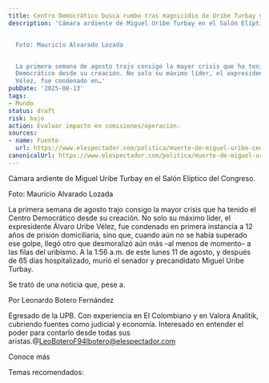 ```yaml
---
title: Centro Democrático busca rumbo tras magnicidio de Uribe Turbay y
description: 'Cámara ardiente de Miguel Uribe Turbay en el Salón Elíptico del Congreso.


  Foto: Mauricio Alvarado Lozada


  La primera semana de agosto trajo consigo la mayor crisis que ha tenido el Centro
  Democrático desde su creación. No solo su máximo líder, el expresidente Álvaro Uribe
  Vélez, fue condenado en…'
pubDate: '2025-08-13'
tags:
- Mundo
status: draft
risk: bajo
action: Evaluar impacto en comisiones/operación.
sources:
- name: Fuente
  url: https://www.elespectador.com/politica/muerte-de-miguel-uribe-centro-democratico-busca-rumbo-tras-magnicidio-y-condena-a-uribe-velez-noticias-hoy/
canonicalUrl: https://www.elespectador.com/politica/muerte-de-miguel-uribe-centro-democratico-busca-rumbo-tras-magnicidio-y-condena-a-uribe-velez-noticias-hoy/
---
```

Cámara ardiente de Miguel Uribe Turbay en el Salón Elíptico del Congreso.

Foto: Mauricio Alvarado Lozada

La primera semana de agosto trajo consigo la mayor crisis que ha tenido el Centro Democrático desde su creación. No solo su máximo líder, el expresidente Álvaro Uribe Vélez, fue condenado en primera instancia a 12 años de prisión domiciliaria, sino que, cuando aún no se había superado ese golpe, llegó otro que desmoralizó aún más –al menos de momento– a las filas del uribismo. A la 1:56 a.m. de este lunes 11 de agosto, y después de 65 días hospitalizado, murió el senador y precandidato Miguel Uribe Turbay.

Se trató de una noticia que, pese a.

Por Leonardo Botero Fernández

Egresado de la UPB. Con experiencia en El Colombiano y en Valora Analitik, cubriendo fuentes como judicial y economía. Interesado en entender el poder para contarlo desde todas sus aristas.@LeoBoteroF94lbotero@elespectador.com

Conoce más

Temas recomendados: